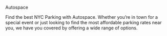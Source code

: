 Autospace

Find the best NYC Parking with Autospace. Whether you’re in town for a special event or just looking to find the most affordable parking rates near you, we have you covered by offering a wide range of options.

